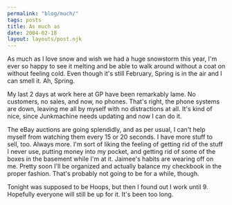 ```yaml
---
permalink: "blog/much/"
tags: posts
title: As much as
date: 2004-02-18
layout: layouts/post.njk
---
```


As much as I love snow and wish we had a huge snowstorm this year, I'm ever so happy to see it melting and be able to walk around without a coat on without feeling cold. Even though it's still February, Spring is in the air and I can smell it. Ah, Spring.

My last 2 days at work here at GP have been remarkably lame. No customers, no sales, and now, no phones. That's right, the phone systems are down, leaving me all by myself with no distractions at all. It's kind of nice, since Junkmachine needs updating and now I can do it.

The eBay auctions are going splendidly, and as per usual, I can't help myself from watching them every 15 or 20 seconds. I have more stuff to sell, too. Always more. I'm sort of liking the feeling of getting rid of the stuff I never use, putting money into my pocket, and getting rid of some of the boxes in the basement while I'm at it. Jaimee's habits are wearing off on me. Pretty soon I'll be organized and actually balance my checkbook in the proper fashion. That's probably not going to be for a while, though.

Tonight was supposed to be Hoops, but then I found out I work until 9. Hopefully everyone will still be up for it. It's been too long.